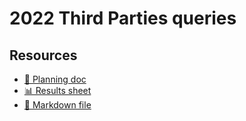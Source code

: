 # 2022 Third Parties queries

<!--
  This directory contains all of the 2022 Third Parties chapter queries.

  Each query should have a corresponding `metric_name.sql` file.
  Note that readers are linked to this directory, so try to make the SQL file names descriptive for easy browsing.

  Analysts: if helpful, you can use this README to give additional info about the queries.
-->

## Resources

- [📄 Planning doc][~google-doc]
- [📊 Results sheet][~google-sheets]
- [📝 Markdown file][~chapter-markdown]

[~google-doc]: https://docs.google.com/document/d/1QB5AGi8ye21TqX8ySq7XIWODXZakJ903hIITne1IKOc/edit?usp=sharing
[~google-sheets]: https://docs.google.com/spreadsheets/d/1YqoRRsyiNsrEabVLu2nRU98JIG_0zLLuoQhC2nX8xbM/edit?usp=sharing
[~chapter-markdown]: https://github.com/HTTPArchive/almanac.httparchive.org/tree/main/src/content/en/2022/third-parties.md
